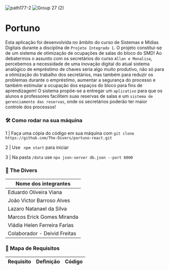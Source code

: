 ![path177-2](https://user-images.githubusercontent.com/86852231/178410101-d90a74ce-97fd-436a-8b4e-dd4555ff6e44.png)
![Group 27 (2)](https://user-images.githubusercontent.com/86852231/178804601-1b6cc383-5761-460e-98e4-d05f7bd5c703.png)


# Portuno


Esta aplicação foi desenvolvida no âmbito do curso de Sistemas e Mídias Digitais durante a disciplina de `Projeto Integrado 1`. O projeto constitui-se de um sistema de otimização de ocupações de salas do bloco do SMD! Ao debatermos o assunto com os secretários do curso `Allan e Monalisa`, percebemos a necessidade de uma inovação digital do atual sistema analógico de empréstimo de chaves seria algo muito produtivo, não só para a otimização do trabalho dos secretários, mas também para reduzir os problemas durante o empréstimo, aumentar a segurança do processo e também estimular a ocupação dos espaços do bloco para fins de aprendizagem! O sistema propõe-se a entregar um `aplicativo` para que os alunos e professores facilitem suas reservas de salas e um `sistema de gerenciamento das reservas`, onde os secretários poderão ter maior controle dos processos!

### 🛠 Como rodar na sua máquina
 1 | Faça uma cópia do código em sua máquina com `git clone https://github.com/The-Divers/portuno-react.git`
 
 2 | Use ` npm start` para iniciar
 
 3 | Na pasta `/data` use `npx json-server db.json --port 8000`
 
### 👥 The Divers
| Nome dos integrantes  |
| ------------------- |
| Eduardo Oliveira Viana |
| João Victor Barroso Alves |
| Lazaro Natanael da Silva |
| Marcos Erick Gomes Miranda |
| Vládia Helen Ferreira Farias |
| Colaborador - Deivid Freitas |

### 🎯 Mapa de Requisitos

| Requisito  |  Definição  |  Código   |
| ------------------- | ------------------- |--------------------------------|
